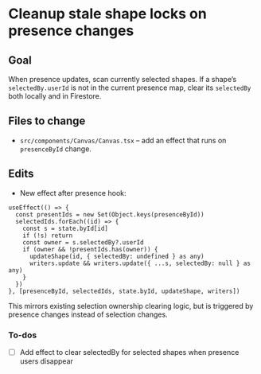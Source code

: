 <!-- 81754ab8-5295-4c05-96fa-ce749c408df3 4e6b8c33-46ce-4ac0-b88a-619ca8902f96 -->
# Cleanup stale shape locks on presence changes

## Goal
When presence updates, scan currently selected shapes. If a shape’s `selectedBy.userId` is not in the current presence map, clear its `selectedBy` both locally and in Firestore.

## Files to change
- `src/components/Canvas/Canvas.tsx` – add an effect that runs on `presenceById` change.

## Edits
- New effect after presence hook:
```200:233:src/components/Canvas/Canvas.tsx
useEffect(() => {
  const presentIds = new Set(Object.keys(presenceById))
  selectedIds.forEach((id) => {
    const s = state.byId[id]
    if (!s) return
    const owner = s.selectedBy?.userId
    if (owner && !presentIds.has(owner)) {
      updateShape(id, { selectedBy: undefined } as any)
      writers.update && writers.update({ ...s, selectedBy: null } as any)
    }
  })
}, [presenceById, selectedIds, state.byId, updateShape, writers])
```

This mirrors existing selection ownership clearing logic, but is triggered by presence changes instead of selection changes.


### To-dos

- [ ] Add effect to clear selectedBy for selected shapes when presence users disappear